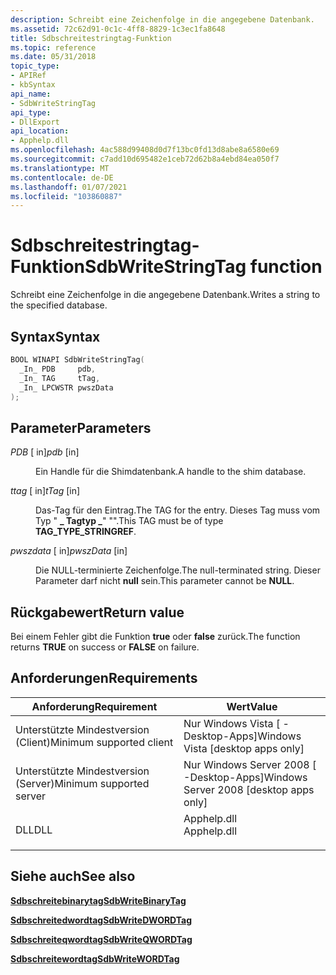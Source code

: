 ```yaml
---
description: Schreibt eine Zeichenfolge in die angegebene Datenbank.
ms.assetid: 72c62d91-0c1c-4ff8-8829-1c3ec1fa8648
title: Sdbschreitestringtag-Funktion
ms.topic: reference
ms.date: 05/31/2018
topic_type:
- APIRef
- kbSyntax
api_name:
- SdbWriteStringTag
api_type:
- DllExport
api_location:
- Apphelp.dll
ms.openlocfilehash: 4ac588d99408d0d7f13bc0fd13d8abe8a6580e69
ms.sourcegitcommit: c7add10d695482e1ceb72d62b8a4ebd84ea050f7
ms.translationtype: MT
ms.contentlocale: de-DE
ms.lasthandoff: 01/07/2021
ms.locfileid: "103860887"
---
```

# <a name="sdbwritestringtag-function"></a><span data-ttu-id="e2338-103">Sdbschreitestringtag-Funktion</span><span class="sxs-lookup"><span data-stu-id="e2338-103">SdbWriteStringTag function</span></span>

<span data-ttu-id="e2338-104">Schreibt eine Zeichenfolge in die angegebene Datenbank.</span><span class="sxs-lookup"><span data-stu-id="e2338-104">Writes a string to the specified database.</span></span>

## <a name="syntax"></a><span data-ttu-id="e2338-105">Syntax</span><span class="sxs-lookup"><span data-stu-id="e2338-105">Syntax</span></span>


```C++
BOOL WINAPI SdbWriteStringTag(
  _In_ PDB     pdb,
  _In_ TAG     tTag,
  _In_ LPCWSTR pwszData
);
```



## <a name="parameters"></a><span data-ttu-id="e2338-106">Parameter</span><span class="sxs-lookup"><span data-stu-id="e2338-106">Parameters</span></span>

<dl> <dt>

<span data-ttu-id="e2338-107">*PDB* \[ in\]</span><span class="sxs-lookup"><span data-stu-id="e2338-107">*pdb* \[in\]</span></span>
</dt> <dd>

<span data-ttu-id="e2338-108">Ein Handle für die Shimdatenbank.</span><span class="sxs-lookup"><span data-stu-id="e2338-108">A handle to the shim database.</span></span>

</dd> <dt>

<span data-ttu-id="e2338-109">*ttag* \[ in\]</span><span class="sxs-lookup"><span data-stu-id="e2338-109">*tTag* \[in\]</span></span>
</dt> <dd>

<span data-ttu-id="e2338-110">Das-Tag für den Eintrag.</span><span class="sxs-lookup"><span data-stu-id="e2338-110">The TAG for the entry.</span></span> <span data-ttu-id="e2338-111">Dieses Tag muss vom Typ " **\_ Tagtyp \_**" "".</span><span class="sxs-lookup"><span data-stu-id="e2338-111">This TAG must be of type **TAG\_TYPE\_STRINGREF**.</span></span>

</dd> <dt>

<span data-ttu-id="e2338-112">*pwszdata* \[ in\]</span><span class="sxs-lookup"><span data-stu-id="e2338-112">*pwszData* \[in\]</span></span>
</dt> <dd>

<span data-ttu-id="e2338-113">Die NULL-terminierte Zeichenfolge.</span><span class="sxs-lookup"><span data-stu-id="e2338-113">The null-terminated string.</span></span> <span data-ttu-id="e2338-114">Dieser Parameter darf nicht **null** sein.</span><span class="sxs-lookup"><span data-stu-id="e2338-114">This parameter cannot be **NULL**.</span></span>

</dd> </dl>

## <a name="return-value"></a><span data-ttu-id="e2338-115">Rückgabewert</span><span class="sxs-lookup"><span data-stu-id="e2338-115">Return value</span></span>

<span data-ttu-id="e2338-116">Bei einem Fehler gibt die Funktion **true** oder **false** zurück.</span><span class="sxs-lookup"><span data-stu-id="e2338-116">The function returns **TRUE** on success or **FALSE** on failure.</span></span>

## <a name="requirements"></a><span data-ttu-id="e2338-117">Anforderungen</span><span class="sxs-lookup"><span data-stu-id="e2338-117">Requirements</span></span>



| <span data-ttu-id="e2338-118">Anforderung</span><span class="sxs-lookup"><span data-stu-id="e2338-118">Requirement</span></span> | <span data-ttu-id="e2338-119">Wert</span><span class="sxs-lookup"><span data-stu-id="e2338-119">Value</span></span> |
|-------------------------------------|----------------------------------------------------------------------------------------|
| <span data-ttu-id="e2338-120">Unterstützte Mindestversion (Client)</span><span class="sxs-lookup"><span data-stu-id="e2338-120">Minimum supported client</span></span><br/> | <span data-ttu-id="e2338-121">Nur Windows Vista \[ -Desktop-Apps\]</span><span class="sxs-lookup"><span data-stu-id="e2338-121">Windows Vista \[desktop apps only\]</span></span><br/>                                         |
| <span data-ttu-id="e2338-122">Unterstützte Mindestversion (Server)</span><span class="sxs-lookup"><span data-stu-id="e2338-122">Minimum supported server</span></span><br/> | <span data-ttu-id="e2338-123">Nur Windows Server 2008 \[ -Desktop-Apps\]</span><span class="sxs-lookup"><span data-stu-id="e2338-123">Windows Server 2008 \[desktop apps only\]</span></span><br/>                                   |
| <span data-ttu-id="e2338-124">DLL</span><span class="sxs-lookup"><span data-stu-id="e2338-124">DLL</span></span><br/>                      | <dl> <span data-ttu-id="e2338-125"><dt>Apphelp.dll</dt></span><span class="sxs-lookup"><span data-stu-id="e2338-125"><dt>Apphelp.dll</dt></span></span> </dl> |



## <a name="see-also"></a><span data-ttu-id="e2338-126">Siehe auch</span><span class="sxs-lookup"><span data-stu-id="e2338-126">See also</span></span>

<dl> <dt>

[<span data-ttu-id="e2338-127">**Sdbschreitebinarytag**</span><span class="sxs-lookup"><span data-stu-id="e2338-127">**SdbWriteBinaryTag**</span></span>](sdbwritebinarytag.md)
</dt> <dt>

[<span data-ttu-id="e2338-128">**Sdbschreitedwordtag**</span><span class="sxs-lookup"><span data-stu-id="e2338-128">**SdbWriteDWORDTag**</span></span>](sdbwritedwordtag.md)
</dt> <dt>

[<span data-ttu-id="e2338-129">**Sdbschreiteqwordtag**</span><span class="sxs-lookup"><span data-stu-id="e2338-129">**SdbWriteQWORDTag**</span></span>](sdbwriteqwordtag.md)
</dt> <dt>

[<span data-ttu-id="e2338-130">**Sdbschreitewordtag**</span><span class="sxs-lookup"><span data-stu-id="e2338-130">**SdbWriteWORDTag**</span></span>](sdbwritewordtag.md)
</dt> </dl>

 

 




